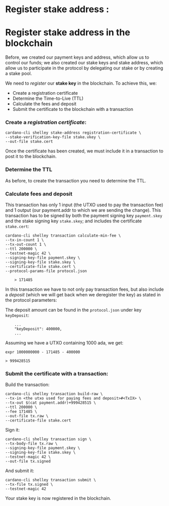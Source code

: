 # Register stake address :

# Register stake address in the blockchain

Before, we created our payment keys and address, which allow us to control our funds; we also created our stake keys and stake address, which allow us to participate in the protocol by delegating our stake or by creating a stake pool.  

We need to _register_ our __stake key__ in the blockchain. To achieve this, we:

* Create a registration certificate
* Determine the Time-to-Live (TTL)
* Calculate the fees and deposit   
* Submit the certificate to the blockchain with a transaction


### Create a _registration certificate_:

    cardano-cli shelley stake-address registration-certificate \
    --stake-verification-key-file stake.vkey \
    --out-file stake.cert

Once the certificate has been created, we must include it in a transaction to post it to the blockchain.

### Determine the TTL
As before, to create the transaction you need to determine the TTL.

### Calculate fees and deposit

This transaction has only 1 input (the UTXO used to pay the transaction fee) and 1 output (our payment.addr to which we are sending the change). This transaction has to be signed by both the payment signing key `payment.skey` and the stake signing key `stake.skey`; and includes the certificate `stake.cert`:

    cardano-cli shelley transaction calculate-min-fee \
    --tx-in-count 1 \
    --tx-out-count 1 \
    --ttl 200000 \
    --testnet-magic 42 \
    --signing-key-file payment.skey \
    --signing-key-file stake.skey \
    --certificate-file stake.cert \
    --protocol-params-file protocol.json

        > 171485

In this transaction we have to not only pay transaction fees, but also include a _deposit_ (which we will get back when we deregister the key) as stated in the protocol parameters:

The deposit amount can be found in the `protocol.json` under key `keyDeposit`:

        ...
        "keyDeposit": 400000,
        ...

Assuming we have a UTXO containing 1000 ada, we get:

    expr 1000000000 - 171485 - 400000

    > 999428515

### Submit the certificate with a transaction:

Build the transaction:

    cardano-cli shelley transaction build-raw \
    --tx-in <the utxo used for paying fees and deposit>#<TxIX> \
    --tx-out $(cat payment.addr)+999428515 \
    --ttl 200000 \
    --fee 171485 \
    --out-file tx.raw \
    --certificate-file stake.cert

Sign it:

    cardano-cli shelley transaction sign \
    --tx-body-file tx.raw \
    --signing-key-file payment.skey \
    --signing-key-file stake.skey \
    --testnet-magic 42 \
    --out-file tx.signed

And submit it:

    cardano-cli shelley transaction submit \
    --tx-file tx.signed \
    --testnet-magic 42

Your stake key is now registered in the blockchain.
